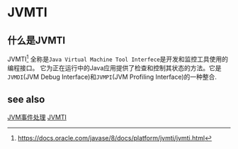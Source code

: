 # JVMTI 

## 什么是JVMTI

JVMTI[^1] 全称是`Java Virtual Machine Tool Interfece`是开发和监控工具使用的编程接口。 它为正在运行中的Java应用提供了检查和控制其状态的方法。它是`JVMDI`(JVM Debug Interface)和`JVMPI`(JVM Profiling Interface)的一种整合.





[^1]: https://docs.oracle.com/javase/8/docs/platform/jvmti/jvmti.html


## see also
[JVM事件处理](https://github.com/openjdk/jdk/blob/jdk8-b120/jdk/src/share/back/eventHandler.c)
[JVMTI](https://github.com/openjdk/jdk/blob/jdk8-b120/jdk/src/share/javavm/export/jvmti.h)
